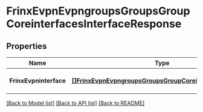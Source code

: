 # FrinxEvpnEvpngroupsGroupsGroupCoreinterfacesInterfaceResponse

## Properties
Name | Type | Description | Notes
------------ | ------------- | ------------- | -------------
**FrinxEvpninterface** | [**[]FrinxEvpnEvpngroupsGroupsGroupCoreinterfacesInterface**](frinx.evpn.evpngroups.groups.group.coreinterfaces.Interface.md) |  | [optional] [default to null]

[[Back to Model list]](../README.md#documentation-for-models) [[Back to API list]](../README.md#documentation-for-api-endpoints) [[Back to README]](../README.md)


